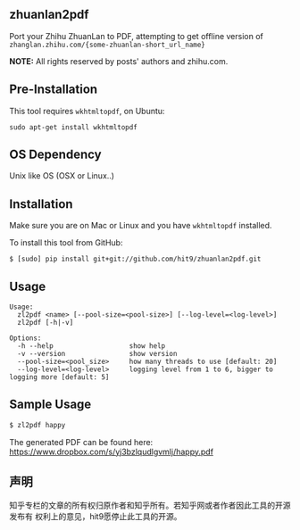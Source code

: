 zhuanlan2pdf
------------

Port your Zhihu ZhuanLan to PDF, attempting to get offline version of
`zhanglan.zhihu.com/{some-zhuanlan-short_url_name}`

**NOTE:** All rights reserved by posts' authors and zhihu.com.

Pre-Installation
----------------

This tool requires `wkhtmltopdf`, on Ubuntu:

    sudo apt-get install wkhtmltopdf

OS Dependency
-------------

Unix like OS (OSX or Linux..)

Installation
-------------

Make sure you are on Mac or Linux and you have `wkhtmltopdf` installed.

To install this tool from GitHub:

    $ [sudo] pip install git+git://github.com/hit9/zhuanlan2pdf.git

Usage
-----

```
Usage:
  zl2pdf <name> [--pool-size=<pool-size>] [--log-level=<log-level>]
  zl2pdf [-h|-v]

Options:
  -h --help                   show help
  -v --version                show version
  --pool-size=<pool_size>     how many threads to use [default: 20]
  --log-level=<log-level>     logging level from 1 to 6, bigger to logging more [default: 5]
```

Sample Usage
-------------

```bash
$ zl2pdf happy
```

The generated PDF can be found here: https://www.dropbox.com/s/yj3bzlqudlgvmlj/happy.pdf

声明
----

知乎专栏的文章的所有权归原作者和知乎所有。若知乎网或者作者因此工具的开源发布有
权利上的意见，hit9愿停止此工具的开源。
